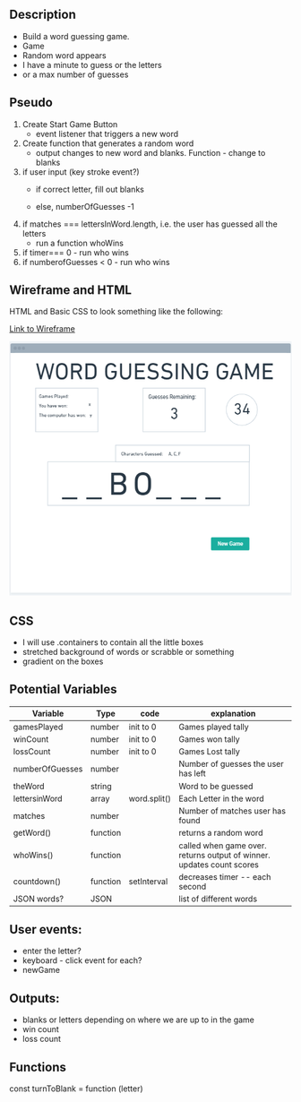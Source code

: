 
## Description
 
 * Build a word guessing game. 
 * Game
 * Random word appears
 * I have a minute to guess or the letters
 * or a max number of guesses

## Pseudo

1. Create Start Game Button
    * event listener that triggers a new word
1. Create function that generates a random word
    * output changes to new word and blanks. Function - change to blanks 
1. if user input (key stroke event?)
    * if correct letter, fill out blanks
        
    * else, numberOfGuesses -1
1. if matches === lettersInWord.length, i.e. the user has guessed all the letters
    * run a function whoWins
1. if timer=== 0 - run who wins
1. if numberofGuesses < 0 - run who wins

## Wireframe and HTML

HTML and Basic CSS to look something like the following:

[Link to Wireframe](https://whimsical.com/DULYExUd6Lm9hifgEqGp9o)

    
![screenshot of wireframe](images/wireframe-screenshot.png)

## CSS

* I will use .containers to contain all the little boxes
* stretched background of words or scrabble or something
* gradient on the boxes


## Potential Variables


| Variable          | Type          | code          | explanation                           |
| ------------      | -----         | ------------  | -------------                         |
| gamesPlayed       | number        | init to 0     | Games played tally                    |
| winCount          | number        | init to 0     | Games won tally                       |
| lossCount         | number        | init to 0     | Games Lost tally
| numberOfGuesses   | number        |               | Number of guesses the user has left   |
| theWord              | string        |               | Word to be guessed                    |
| lettersinWord     | array         | word.split()  | Each Letter in the word               |
| matches           | number        |               | Number of matches user has found      |
| getWord()         | function      |               | returns a random word                 |
| whoWins()         | function      |               | called when game over. returns output of winner. updates count scores |
| countdown()       | function      | setInterval   | decreases timer -- each second        |
| JSON words?       | JSON          |               | list of different words               |


## User events:
* enter the letter?
* keyboard - click event for each?
* newGame
    
    
## Outputs:

* blanks or letters depending on where we are up to in the game
* win count
* loss count

## Functions

const turnToBlank = function (letter)
